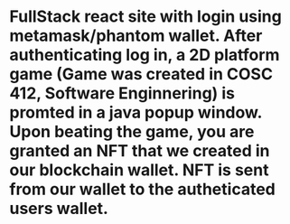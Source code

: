 # FullStack react site with login using metamask/phantom wallet. After authenticating log in, a 2D platform game (Game was created in COSC 412, Software Enginnering) is promted in a java popup window. Upon beating the game, you are granted an NFT that we created in our blockchain wallet. NFT is sent from our wallet to the autheticated users wallet.
